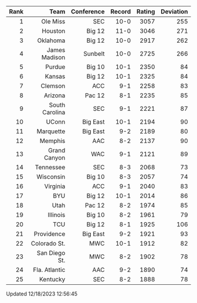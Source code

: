 | Rank  | Team                 | Conference           | Record   | Rating | Deviation |
| ---:  | ---:                 | ---:                 | ---:     | ---:   | ---:      |
| 1     | Ole Miss             | SEC                  | 10-0     | 3057   | 255       |
| 2     | Houston              | Big 12               | 11-0     | 3046   | 271       |
| 3     | Oklahoma             | Big 12               | 10-0     | 2917   | 262       |
| 4     | James Madison        | Sunbelt              | 10-0     | 2725   | 266       |
| 5     | Purdue               | Big 10               | 10-1     | 2350   | 84        |
| 6     | Kansas               | Big 12               | 10-1     | 2325   | 84        |
| 7     | Clemson              | ACC                  | 9-1      | 2258   | 83        |
| 8     | Arizona              | Pac 12               | 8-1      | 2235   | 85        |
| 9     | South Carolina       | SEC                  | 9-1      | 2221   | 87        |
| 10    | UConn                | Big East             | 10-1     | 2194   | 90        |
| 11    | Marquette            | Big East             | 9-2      | 2189   | 80        |
| 12    | Memphis              | AAC                  | 8-2      | 2137   | 90        |
| 13    | Grand Canyon         | WAC                  | 9-1      | 2121   | 89        |
| 14    | Tennessee            | SEC                  | 8-3      | 2068   | 73        |
| 15    | Wisconsin            | Big 10               | 8-3      | 2057   | 74        |
| 16    | Virginia             | ACC                  | 9-1      | 2040   | 83        |
| 17    | BYU                  | Big 12               | 10-1     | 2014   | 86        |
| 18    | Utah                 | Pac 12               | 8-2      | 1974   | 85        |
| 19    | Illinois             | Big 10               | 8-2      | 1961   | 79        |
| 20    | TCU                  | Big 12               | 8-1      | 1925   | 106       |
| 21    | Providence           | Big East             | 9-2      | 1921   | 93        |
| 22    | Colorado St.         | MWC                  | 10-1     | 1912   | 82        |
| 23    | San Diego St.        | MWC                  | 8-2      | 1902   | 78        |
| 24    | Fla. Atlantic        | AAC                  | 9-2      | 1890   | 74        |
| 25    | Kentucky             | SEC                  | 8-2      | 1888   | 78        |

Updated 12/18/2023 12:56:45

